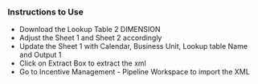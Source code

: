 

### Instructions to Use
* Download the Lookup Table 2 DIMENSION
* Adjust the Sheet 1 and Sheet 2 accordingly
* Update the Sheet 1 with Calendar, Business Unit, Lookup table Name and Output 1
* Click on Extract Box to extract the xml
* Go to Incentive Management - Pipeline Workspace to import the XML 
